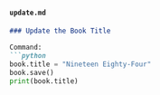 
#### `update.md`
```markdown
### Update the Book Title

Command:
```python
book.title = "Nineteen Eighty-Four"
book.save()
print(book.title)
